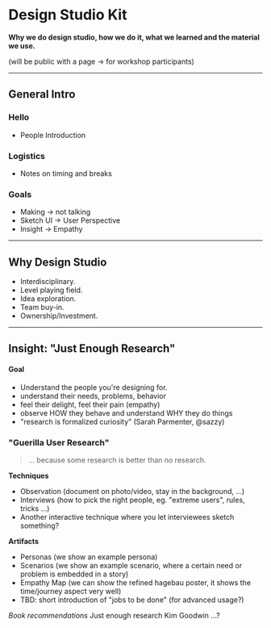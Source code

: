 # Design Studio Kit

**Why we do design studio, how we do it, what we learned and the material we use.**

(will be public with a page -> for workshop participants)

---

## General Intro

### Hello
- People Introduction

### Logistics
- Notes on timing and breaks

### Goals
- Making → not talking
- Sketch UI → User Perspective
- Insight → Empathy

---

## Why Design Studio
- Interdisciplinary.
- Level playing field.
- Idea exploration.
- Team buy-in.
- Ownership/Investment.

---

## Insight: "Just Enough Research"

#### Goal 
- Understand the people you're designing for.
- understand their needs, problems, behavior
- feel their delight, feel their pain (empathy)
- observe HOW they behave and understand WHY they do things
- "research is formalized curiosity" (Sarah Parmenter, @sazzy)

### "Guerilla User Research" 
> … because some research is better than no research.

**Techniques** 
- Observation (document on photo/video, stay in the background, ...)
- Interviews (how to pick the right people, eg. "extreme users", rules, tricks …)
- Another interactive technique where you let interviewees sketch something?

**Artifacts** 
- Personas (we show an example persona)
- Scenarios (we show an example scenario, where a certain need or problem is embedded in a story)
- Empathy Map (we can show the refined hagebau poster, it shows the time/journey aspect very well)
- TBD: short introduction of "jobs to be done" (for advanced usage?)

*Book recommendations* 
Just enough research 
Kim Goodwin 
…? 
